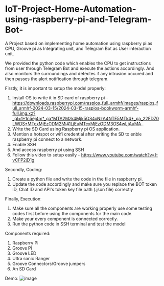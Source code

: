 # IoT-Project-Home-Automation-using-raspberry-pi-and-Telegram-Bot-
A Project based on implementing home automation using raspberry pi as CPU, Groove pi as Integrating unit, and Telegram Bot as User interaction unit.

We provided the python code which enables the CPU to get instructions from user through Telegram Bot and execute the actions accordingly. And also monitors the surroundings and detectes if any intrusion occured
and then passes the alert notification through telegram.

Firstly, it is important to setup the model properly:

1. Install OS to write it in SD card of raspberry pi - https://downloads.raspberrypi.com/raspios_full_armhf/images/raspios_full_armhf-2024-03-15/2024-03-15-raspios-bookworm-armhf-full.img.xz?_gl=1*1n5ej4m*_ga*MTA2Mzk4Mjk5OS4xNzA4NTE5MTk4*_ga_22FD70LWDS*MTcxMjEzODM2Mi41LjEuMTcxMjEzODM3OS4wLjAuMA..
2. Write the SD Card using Raspberry pi OS application.
3. Mention a hotspot or wifi credential after writing the SD to enble raspberry pi connect to a network.
4. Enable SSH
5. And access raspberry pi using SSH 
6. Follow this video to setup easily - https://www.youtube.com/watch?v=I-vCFP2jD1g


Secondly, Coding:
1. Create a python file and write the code in the file in raspberry pi.
2. Update the code accordingly and make sure you replace the BOT token ID, Chat ID and API's token key file path (.json file) correctly

Finally, Execution:
1. Make sure all the components are working properly use some testing codes first before using the components for the main code.
2. Make your every component is connected correctly.
3. Run the python code in SSH terminal and test the model

Components required:
1. Raspberry Pi
2. Groove Pi
3. Groove LED
4. Ultra sonic Ranger
5. Groove Connectors/Groove jumpers
6. An SD Card


Demo:
![image](https://github.com/shanmukha-k/IoT-Project-Home-Automation-using-raspberry-pi-and-Telegram-Bot-/assets/99649721/d810478b-ab7f-41e2-a4e5-5352026981f9)
